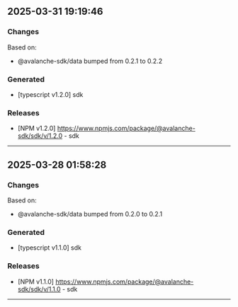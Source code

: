 ## 2025-03-31 19:19:46

### Changes

Based on:
- @avalanche-sdk/data bumped from 0.2.1 to 0.2.2

### Generated

- [typescript v1.2.0] sdk

### Releases

- [NPM v1.2.0] https://www.npmjs.com/package/@avalanche-sdk/sdk/v/1.2.0 - sdk

---

## 2025-03-28 01:58:28

### Changes

Based on:
- @avalanche-sdk/data bumped from 0.2.0 to 0.2.1

### Generated

- [typescript v1.1.0] sdk

### Releases

- [NPM v1.1.0] https://www.npmjs.com/package/@avalanche-sdk/sdk/v/1.1.0 - sdk

---


